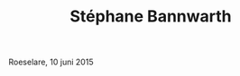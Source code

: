 ﻿---
title:  Stéphane Bannwarth
huis:   Dom. Laurent Bannwarth
regio:  A.O.C. Alsace
photo:  bannwarth.jpg
layout: wijnhuis 

wijnen:
    - naam: 
      ref:   
      app: 
      type: 
      cep:  
      prijs: 
    
    - naam: 
      ref:   
      app:    
      type:
      cep:  
      prijs: 
    
    - naam: 
      ref:   
      app:  
      type: 
      cep:  
      prijs: 
      
---
Roeselare, 10 juni 2015
   



